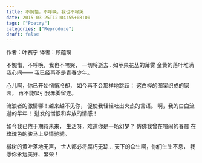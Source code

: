 ```yaml
---
title: 不惋惜，不呼唤，我也不啼哭
date: 2015-03-25T12:04:55+08:00
tags: ["Poetry"]
categories: ["Reproduce"]
draft: false
---
```



作者：叶赛宁
译者：顾蕴璞

<!--more-->

不惋惜，不呼唤，我也不啼哭，
一切将逝去...如苹果花丛的薄雾
金黄的落叶堆满我心间——
我已经再不是青春少年。

心儿啊，你已开始悄悄冷却，
如今再不会那样地跳跃：
这白桦的图案织成的家园，
再不能吸引我赤脚留连。

流浪者的激情哪！越来越不见你，
促使我轻轻吐出火热的言语。
啊，我的白白流逝的华年！
迸发的憎恨和奔放的情感！

如今我已倦于期待未来，
生活呀，难道你是一场幻梦？
仿佛我曾在喧闹的春晨
在玫瑰色的骏马上尽情驰骋。

槭树的黄叶落地无声，
世人都必将腐朽无踪...
天下的众生啊，你们生生不息，
我愿你永远美好、繁荣！
